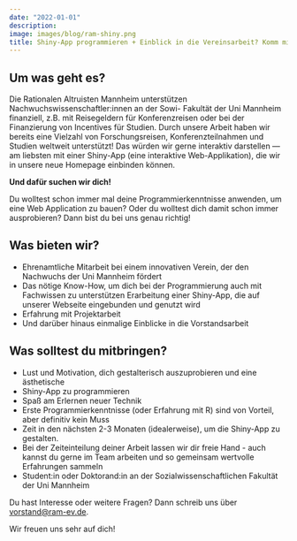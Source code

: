 ```yaml
---
date: "2022-01-01"
description: 
image: images/blog/ram-shiny.png
title: Shiny-App programmieren + Einblick in die Vereinsarbeit? Komm mit deinem Ehrenamt zu RAM!
---
```


## Um was geht es?

Die Rationalen Altruisten Mannheim unterstützen Nachwuchswissenschaftler:innen an der Sowi- Fakultät der Uni Mannheim finanziell, z.B. mit Reisegeldern für Konferenzreisen oder bei der Finanzierung von Incentives für Studien. Durch unsere Arbeit haben wir bereits eine Vielzahl von Forschungsreisen, Konferenzteilnahmen und Studien weltweit unterstützt! Das würden wir gerne interaktiv darstellen — am liebsten mit einer Shiny-App (eine interaktive Web-Applikation), die wir in unsere neue Homepage einbinden können.

**Und dafür suchen wir dich!**

Du wolltest schon immer mal deine Programmierkenntnisse anwenden, um eine Web Application zu bauen? Oder du wolltest dich damit schon immer ausprobieren? Dann bist du bei uns genau richtig!

## Was bieten wir?

- Ehrenamtliche Mitarbeit bei einem innovativen Verein, der den Nachwuchs der Uni Mannheim fördert
- Das nötige Know-How, um dich bei der Programmierung auch mit Fachwissen zu unterstützen Erarbeitung einer Shiny-App, die auf unserer Webseite eingebunden und genutzt wird
- Erfahrung mit Projektarbeit
- Und darüber hinaus einmalige Einblicke in die Vorstandsarbeit

## Was solltest du mitbringen?

- Lust und Motivation, dich gestalterisch auszuprobieren und eine ästhetische
- Shiny-App zu programmieren
- Spaß am Erlernen neuer Technik
- Erste Programmierkenntnisse (oder Erfahrung mit R) sind von Vorteil, aber definitiv kein Muss
- Zeit in den nächsten 2-3 Monaten (idealerweise), um die Shiny-App zu gestalten.
- Bei der Zeiteinteilung deiner Arbeit lassen wir dir freie Hand - auch kannst du gerne im Team arbeiten und so gemeinsam wertvolle Erfahrungen sammeln
- Student:in oder Doktorand:in an der Sozialwissenschaftlichen Fakultät der Uni Mannheim

Du hast Interesse oder weitere Fragen? Dann schreib uns über vorstand@ram-ev.de.

Wir freuen uns sehr auf dich!
